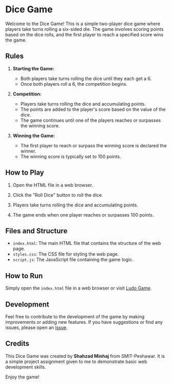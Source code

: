 # Dice Game

Welcome to the Dice Game! This is a simple two-player dice game where players take turns rolling a six-sided die. The game involves scoring points based on the dice rolls, and the first player to reach a specified score wins the game.

## Rules

1. **Starting the Game:**
   - Both players take turns rolling the dice until they each get a 6.
   - Once both players roll a 6, the competition begins.

2. **Competition:**
   - Players take turns rolling the dice and accumulating points.
   - The points are added to the player's score based on the value of the dice.
   - The game continues until one of the players reaches or surpasses the winning score.

3. **Winning the Game:**
   - The first player to reach or surpass the winning score is declared the winner.
   - The winning score is typically set to 100 points.

## How to Play

1. Open the HTML file in a web browser.

2. Click the "Roll Dice" button to roll the dice.

3. Players take turns rolling the dice and accumulating points.

4. The game ends when one player reaches or surpasses 100 points.

## Files and Structure

- `index.html`: The main HTML file that contains the structure of the web page.
- `styles.css`: The CSS file for styling the web page.
- `script.js`: The JavaScript file containing the game logic.

## How to Run

Simply open the `index.html` file in a web browser or visit [Ludo Game](http://ludogame.surge.sh).

## Development

Feel free to contribute to the development of the game by making improvements or adding new features. If you have suggestions or find any issues, please open an [issue](https://github.com/Shahzad-Minhaj/LudoGame/issues).

## Credits

This Dice Game was created by __Shahzad Minhaj__ from SMIT-Peshawar. It is a simple project assignment given to me to demonstrate basic web development skills.

Enjoy the game!
